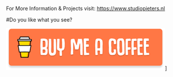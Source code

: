 
For More Information & Projects visit: https://www.studiopieters.nl


#Do you like what you see?

<a href="https://www.paypal.com/donate/?token=oxcr3B9lv--GwI-HaQkf5FVuP-njhk69NpPgQJF5U_WRZOnrGTMSLxGdlcTCwtKly7nA3m&country.x=NL&locale.x=" rel="But me a Coffee">![Foo](https://raw.githubusercontent.com/AchimPieters/Fritzing-Custom-Parts/master/buymeacoffee.png)]</a>
